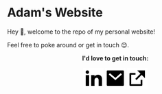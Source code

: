 # Adam's Website

Hey :wave:, welcome to the repo of my personal website!

Feel free to poke around or get in touch :blush:.


<p align="center">
  <b>I'd love to get in touch:<b>
    <p align="center">
      <a href="https://www.linkedin.com/in/adam-sroka/" alt="Linkedin"><img src="https://raw.githubusercontent.com/adam-sroka/adam-sroka/master/img/linkedin-fill.svg"></a>
      <a href="mailto:as.idealizing@slmail.me" alt="Contact me"><img src="https://raw.githubusercontent.com/adam-sroka/adam-sroka/master/img/mail-fill.svg"></a>
    <a href="http://adamsroka.io" alt="My site"><img src="https://raw.githubusercontent.com/adam-sroka/adam-sroka/master/img/external-link-fill.svg"></a>
  </p>
</p>
